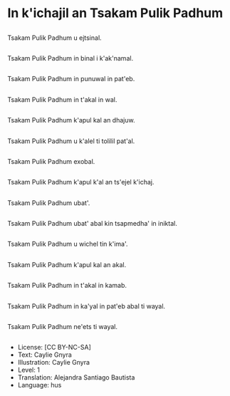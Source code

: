 # In k'ichajil an Tsakam Pulik Padhum

##
Tsakam Pulik Padhum u ejtsinal.

##
Tsakam Pulik Padhum in binal i k'ak'namal.

##
Tsakam Pulik Padhum in punuwal in pat'eb.

##
Tsakam Pulik Padhum in t'akal in wal.

##
Tsakam Pulik Padhum k'apul kal an dhajuw.

##
Tsakam Pulik Padhum u k'alel ti tolilil pat'al.

##
Tsakam Pulik Padhum exobal.

##
Tsakam Pulik Padhum k'apul k'al an ts'ejel k'ichaj.

##
Tsakam Pulik Padhum ubat'.

##
Tsakam Pulik Padhum ubat' abal kin tsapmedha' in iniktal.

##
Tsakam Pulik Padhum u wichel tin k'ima'.

##
Tsakam Pulik Padhum k'apul kal an akal.

##
Tsakam Pulik Padhum in t'akal in kamab.

##
Tsakam Pulik Padhum in ka'yal in pat'eb abal ti wayal.

##
Tsakam Pulik Padhum ne'ets ti wayal.

##
* License: [CC BY-NC-SA]
* Text: Caylie Gnyra
* Illustration: Caylie Gnyra
* Level: 1
* Translation: Alejandra Santiago Bautista
* Language: hus
